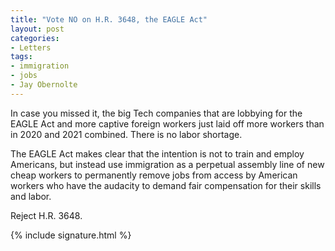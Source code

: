 ```yaml
---
title: "Vote NO on H.R. 3648, the EAGLE Act"
layout: post
categories:
- Letters
tags:
- immigration
- jobs
- Jay Obernolte
---
```


In case you missed it, the big Tech companies that are lobbying for the EAGLE Act and more captive foreign workers just laid off more workers than in 2020 and 2021 combined. There is no labor shortage.

The EAGLE Act makes clear that the intention is not to train and employ Americans, but instead use immigration as a perpetual assembly line of new cheap workers to permanently remove jobs from access by American workers who have the audacity to demand fair compensation for their skills and labor.

Reject H.R. 3648.

{% include signature.html %}
